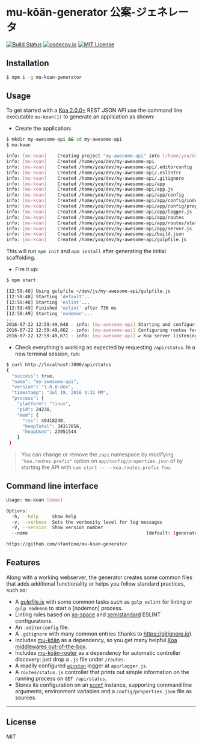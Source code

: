 # mu-kōän-generator 公案-ジェネレータ
[![Build Status](https://travis-ci.org/nfantone/mu-koan-generator.svg?branch=develop)](https://travis-ci.org/nfantone/mu-koan-generator) [![codecov.io](https://codecov.io/github/nfantone/mu-koan-generator/coverage.svg?branch=develop)](https://codecov.io/github/nfantone/mu-koan-generator?branch=develop) [![MIT License](https://img.shields.io/badge/license-MIT-blue.svg?style=flat-square)](https://github.com/nfantone/mu-koan-generator/blob/master/LICENSE)


## Installation

```sh
$ npm i -g mu-koan-generator
```

## Usage

To get started with a [Koa 2.0.0+][1] REST JSON API use the command line executable `mu-koan(1)` to generate an application as shown:

- Create the application:

```bash
$ mkdir my-awesome-api && cd my-awesome-api
$ mu-koan

info: [mu-koan]    Creating project "my-awesome-api" into [/home/you/dev/my-awesome-api]
info: [mu-koan]    Created /home/you/dev/my-awesome-api
info: [mu-koan]    Created /home/you/dev/my-awesome-api/.editorconfig
info: [mu-koan]    Created /home/you/dev/my-awesome-api/.eslintrc
info: [mu-koan]    Created /home/you/dev/my-awesome-api/.gitignore
info: [mu-koan]    Created /home/you/dev/my-awesome-api/app
info: [mu-koan]    Created /home/you/dev/my-awesome-api/app.js
info: [mu-koan]    Created /home/you/dev/my-awesome-api/app/config
info: [mu-koan]    Created /home/you/dev/my-awesome-api/app/config/index.js
info: [mu-koan]    Created /home/you/dev/my-awesome-api/app/config/properties.json
info: [mu-koan]    Created /home/you/dev/my-awesome-api/app/logger.js
info: [mu-koan]    Created /home/you/dev/my-awesome-api/app/routes
info: [mu-koan]    Created /home/you/dev/my-awesome-api/app/routes/status.js
info: [mu-koan]    Created /home/you/dev/my-awesome-api/app/server.js
info: [mu-koan]    Created /home/you/dev/my-awesome-api/build.json
info: [mu-koan]    Created /home/you/dev/my-awesome-api/gulpfile.js
```

This will run `npm init` and `npm install` after generating the initial scaffolding.

- Fire it up:

```sh
$ npm start

[12:59:48] Using gulpfile ~/dev/js/my-awesome-api/gulpfile.js
[12:59:48] Starting 'default'...
[12:59:48] Starting 'eslint'...
[12:59:49] Finished 'eslint' after 736 ms
[12:59:49] Starting 'nodemon'...
...
2016-07-22 12:59:49,648 - info: [my-awesome-api] Starting and configuring Koa server
2016-07-22 12:59:49,662 - info: [my-awesome-api] Configuring routes for [/api/status]
2016-07-22 12:59:49,671 - info: [my-awesome-api] ✔ Koa server listening on 127.0.0.1:3000 [development]

```

- Check everything's working as expected by requesting `/api/status`. In a new terminal session, run:

```sh
$ curl http://localhost:3000/api/status
{
  "success": true,
  "name": "my-awesome-api",
  "version": "1.0.0-dev",
  "timestamp": "Jul 19, 2016 4:31 PM",
  "process": {
    "platform": "linux",
    "pid": 24238,
    "mem": {
      "rss": 49418240,
      "heapTotal": 34317856,
      "heapUsed": 23951544
    }
 }
 ```

 > You can change or remove the `/api` namespace by modifying `"koa.routes.prefix"` option on `app/config/properties.json` of by starting the API with `npm start -- --koa.routes.prefix foo`.

## Command line interface

```sh
Usage: mu-koan [name]

Options:
  -h, --help     Show help                                             [boolean]
  -v, --verbose  Sets the verbosity level for log messages               [count]
  -V, --version  Show version number                                   [boolean]
  --name                                            [default: (generated-value)]

https://github.com/nfantone/mu-koan-generator
```

## Features
Along with a working webserver, the generator creates some common files that adds additional functionality or helps you follow standard practices, such as:

- A [gulpfile.js][2] with some common tasks such as `gulp eslint` for linting or `gulp nodemon` to start a [nodemon] process.
- Linting rules based on [xo-space][4] and [semistandard][5] ESLINT configurations.
- An `.editorconfig` file.
- A `.gitignore` with many common entries (thanks to https://gitignore.io).
- Includes [mu-kōän][6] as a dependency, so you get many helpful [Koa middlewares out-of-the-box][7].
- Includes [mu-kōän-router][10] as a dependency for automatic controller discovery: just drop a `.js` file under `/routes`.
- A readily configured [`winston`][8] logger at `app/logger.js`.
- A `routes/status.js` controller that prints out simple information on the running process on `GET /api/status`.
- Stores its configuration on an [`nconf`][9] instance, supporting command line arguments, environment variables and a `config/properties.json` file as sources.

---

## License
MIT


[1]: https://github.com/koajs/koa/tree/v2.x
[2]: https://gulpjs.com
[3]: https://nodemon.io
[4]: https://github.com/sindresorhus/eslint-config-xo-space
[5]: https://github.com/Flet/semistandard
[6]: https://www.npmjs.com/package/mu-koan
[7]: https://github.com/nfantone/mu-koan#features
[8]: https://www.npmjs.com/package/winston
[9]: https://www.npmjs.com/package/nconf
[10]: https://www.npmjs.com/package/mu-koan-router
